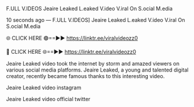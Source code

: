 F.ULL V.IDEOS Jeaire Leaked L.eaked V.ideo V.iral On S.ocial M.edia

10 seconds ago — F.ULL V.IDEOS] Jeaire Leaked L.eaked V.ideo V.iral On S.ocial M.edia

🌐 CLICK HERE 🟢==►► https://linktr.ee/viralvideozz0

🔴 CLICK HERE 🌐==►► https://linktr.ee/viralvideozz0

Jeaire Leaked video took the internet by storm and amazed viewers on various social media platforms. Jeaire Leaked, a young and talented digital creator, recently became famous thanks to this interesting video.

Jeaire Leaked video instagram

Jeaire Leaked video official twitter